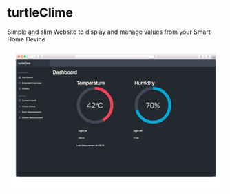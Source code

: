 # turtleClime

Simple and slim Website to display and manage values from your Smart Home Device

![turtleClime Demo](/.github/screenshots/turtleclime.gif?raw=true "turtleClime Demo")
